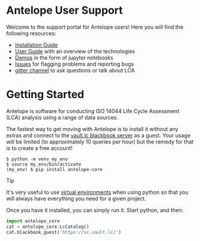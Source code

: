 # Antelope User Support

Welcome to the support portal for Antelope users! Here you will find the following resources:

 * [Installation Guide](INSTALL.md)
 * [User Guide](user_guide/README.md) with an overview of the technologies
 * [Demos](demos) in the form of jupyter notebooks
 * [Issues](issues) for flagging problems and reporting bugs
 * [gitter channel](https://matrix.to/#/#antelopepy-user-support:gitter.im) to ask questions or talk 
about LCA 

# Getting Started

Antelope is software for conducting ISO 14044 Life Cycle Assessment (LCA) analysis using a range of
data sources.  

The fastest way to get moving with Antelope is to install it without any extras and connect
to the [vault.lc blackbook server](https://vault.lc) as a guest.   Your usage will be limited
(to approximately 10 queries per hour) but the remedy for that is to create a free account!

```shell
$ python -m venv my_env
$ source my_env/bin/activate
(my_env) $ pip install antelope-core
```

> [!TIP]
> It's very useful to use [virtual environments](https://docs.python.org/3/library/venv.html) when using python so that you will always
> have everything you need for a given project.

Once you have it installed, you can simply run it. Start python, and then:

```python
import antelope_core
cat = antelope_core.LcCatalog()
cat.blackbook_guest('https://sc.vault.lc/')

```
